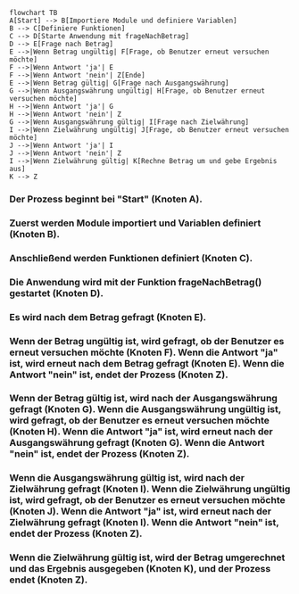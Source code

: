 ```mermaid
flowchart TB
A[Start] --> B[Importiere Module und definiere Variablen]
B --> C[Definiere Funktionen]
C --> D[Starte Anwendung mit frageNachBetrag]
D --> E[Frage nach Betrag]
E -->|Wenn Betrag ungültig| F[Frage, ob Benutzer erneut versuchen möchte]
F -->|Wenn Antwort 'ja'| E
F -->|Wenn Antwort 'nein'| Z[Ende]
E -->|Wenn Betrag gültig| G[Frage nach Ausgangswährung]
G -->|Wenn Ausgangswährung ungültig| H[Frage, ob Benutzer erneut versuchen möchte]
H -->|Wenn Antwort 'ja'| G
H -->|Wenn Antwort 'nein'| Z
G -->|Wenn Ausgangswährung gültig| I[Frage nach Zielwährung]
I -->|Wenn Zielwährung ungültig| J[Frage, ob Benutzer erneut versuchen möchte]
J -->|Wenn Antwort 'ja'| I
J -->|Wenn Antwort 'nein'| Z
I -->|Wenn Zielwährung gültig| K[Rechne Betrag um und gebe Ergebnis aus]
K --> Z
```



### Der Prozess beginnt bei "Start" (Knoten A).

### Zuerst werden Module importiert und Variablen definiert (Knoten B).

### Anschließend werden Funktionen definiert (Knoten C).

### Die Anwendung wird mit der Funktion frageNachBetrag() gestartet (Knoten D).

### Es wird nach dem Betrag gefragt (Knoten E). 

### Wenn der Betrag ungültig ist, wird gefragt, ob der Benutzer es erneut versuchen möchte (Knoten F). Wenn die Antwort "ja" ist, wird erneut nach dem Betrag gefragt (Knoten E). Wenn die Antwort "nein" ist, endet der Prozess (Knoten Z).

### Wenn der Betrag gültig ist, wird nach der Ausgangswährung gefragt (Knoten G). Wenn die Ausgangswährung ungültig ist, wird gefragt, ob der Benutzer es erneut versuchen möchte (Knoten H). Wenn die Antwort "ja" ist, wird erneut nach der Ausgangswährung gefragt (Knoten G). Wenn die Antwort "nein" ist, endet der Prozess (Knoten Z).

### Wenn die Ausgangswährung gültig ist, wird nach der Zielwährung gefragt (Knoten I). Wenn die Zielwährung ungültig ist, wird gefragt, ob der Benutzer es erneut versuchen möchte (Knoten J). Wenn die Antwort "ja" ist, wird erneut nach der Zielwährung gefragt (Knoten I). Wenn die Antwort "nein" ist, endet der Prozess (Knoten Z).

### Wenn die Zielwährung gültig ist, wird der Betrag umgerechnet und das Ergebnis ausgegeben (Knoten K), und der Prozess endet (Knoten Z).


